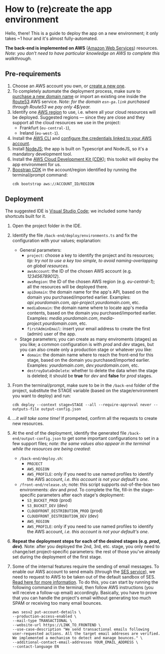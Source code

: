 # How to (re)create the app environment

Hello, there! This is a guide to deploy the app on a new environment; it only takes ~1 hour and it's almost fully-automated.

**The back-end is implemented on AWS** ([Amazon Web Services](https://aws.amazon.com/)) resources. _Note: you don't need to have particular knowledge on AWS to complete this walkthrough._

## Pre-requirements

1. Choose an AWS account you own, or [create a new one](https://aws.amazon.com/getting-started/).
1. To completely automate the deployment process, make sure to [purchase a new domain name](https://docs.aws.amazon.com/Route53/latest/DeveloperGuide/domain-register.html) or import an existing one inside the [Route53](https://aws.amazon.com/route53) AWS service. _Note: for the domain `esn-ga.link` purchased through Route53 we pay only 4$/year._
1. Identify one [AWS region](https://aws.amazon.com/about-aws/global-infrastructure/regions_az/) to use, i.e. where all your cloud resources will be deployed. Suggested regions — since they are close and they support all the cloud resources we use in the project:
   - Frankfurt (`eu-central-1`),
   - Ireland (`eu-west-1`).
1. Install the [AWS CLI](https://docs.aws.amazon.com/cli/latest/userguide/cli-chap-welcome.html) and [configure the credentials linked to your AWS account](https://docs.aws.amazon.com/cli/latest/userguide/cli-configure-files.html).
1. Install [NodeJS](https://nodejs.org/en/); the app is built on Typescript and NodeJS, so it's a mandatory development tool.
1. Install the [AWS Cloud Development Kit (CDK)](https://docs.aws.amazon.com/cdk/v2/guide/getting_started.html); this toolkit will deploy the app environment for us.
1. [Boostrap CDK](https://docs.aws.amazon.com/cdk/v2/guide/bootstrapping.html) in the account/region identified by running the terminal/prompt command:
   ```
   cdk bootstrap aws://ACCOUNT_ID/REGION
   ```

## Deployment

The suggested IDE is [Visual Studio Code](https://code.visualstudio.com/); we included some handy shortcuts built for it.

1. Open the project folder in the IDE.
1. Identify the file `/back-end/deploy/environments.ts` and fix the configuration with your values; explanation:
   - General parameters:
     - `project`: choose a key to identify the project and its resources; _tip: try not to use a key too simple, to avoid naming-overlapping on global resources._
     - `awsAccount`: the ID of the chosen AWS account (e.g. _123456789012_).
     - `awsRegion`: the ID of the chosen AWS region (e.g. _eu-central-1_); all the resources will be deployed there.
     - `apiDomain`: the domain name for the app's API, based on the domain you purchased/imported earlier. Examples: _api.yourdomain.com_, _api-project.yourdomain.com_, etc.
     - `mediaDomain`: the domain name where to locate app's media contents, based on the domain you purchased/imported earlier. Examples: _media.yourdomain.com_, _media-project.yourdomain.com_, etc.
     - `firstAdminEmail`: insert your email address to create the first (admin) user of the app.
   - Stage parameters; you can create as many enviroments (stages) as you like; a common configuration is with _prod_ and _dev_ stages, but you can also create only a production stage or whatever you like:
     - `domain`: the domain name where to reach the front-end for this stage, based on the domain you purchased/imported earlier. Examples: _yourdomain.com_, _dev.yourdomain.com_, etc.
     - `destroyDataOnDelete`: whether to delete the data when the stage is deleted; it should be **true** for _dev_ and **false** for _prod_ stages.
1. From the terminal/prompt, make sure to be in the `/back-end` folder of the project, substitute the STAGE variable (based on the stage/environment you want to deploy) and run:
   ```
   cdk deploy --context stage=STAGE --all --require-approval never --outputs-file output-config.json
   ```
1. _...it will take some time!_ If prompeted, confirm all the requests to create new resources.
1. At the end of the deployment, identify the generated file `/back-end/output-config.json` to get some important configurations to set in a few support files; _note: the same values also appear in the terminal while the resources are being created_:

   - `/back-end/deploy.sh`:
     - `PROJECT`
     - `AWS_REGION`
     - `AWS_PROFILE`: only if you need to use named profiles to identify the AWS account, _i.e. this account is not your default's one_.
   - `/front-end/release.sh`; note: this script supports out-of-the-box two environments: _dev_ and _prod_. To complete the file, fill-in the stage-specific parameters after each stage's deployment:
     - `S3_BUCKET_PROD` (prod)
     - `S3_BUCKET_DEV` (dev)
     - `CLOUDFRONT_DISTRIBUTION_PROD` (prod)
     - `CLOUDFRONT_DISTRIBUTION_DEV` (dev)
     - `AWS_REGION`
     - `AWS_PROFILE`: only if you need to use named profiles to identify the AWS account, _i.e. this account is not your default's one_.

1. **Repeat the deployment steps for each of the desired stages (e.g. _prod_, _dev_)**. Note: after you deployed the 2nd, 3rd, etc. stage, you only need to change/set project-specific parameters: the rest of those you've already set during the deployment of the first stage.
1. Some of the internal features require the sending of email messages. To enable our AWS account to send emails (through the [SES service](https://aws.amazon.com/ses/)), we need to request to AWS to be taken out of the default sandbox of SES. [Read here for more information](https://docs.aws.amazon.com/ses/latest/dg/request-production-access.html). To do this, you can start by running the following command in the terminal, then follow AWS instructions (you will receive a follow-up email) accordingly. Basically, you have to prove that you can handle the project's email without generating too much SPAM or receiving too many email bounces.

   ```
   aws sesv2 put-account-details \
   --production-access-enabled \
   --mail-type TRANSACTIONAL \
   --website-url https://LINK_TO_FRONTEND \
   --use-case-description "We send transactional emails following user-requested actions. All the target email addreses are verified. We implemented a mechanism to detect and manage bounces." \
   --additional-contact-email-addresses YOUR_EMAIL_ADDRESS \
   --contact-language EN
   ```
